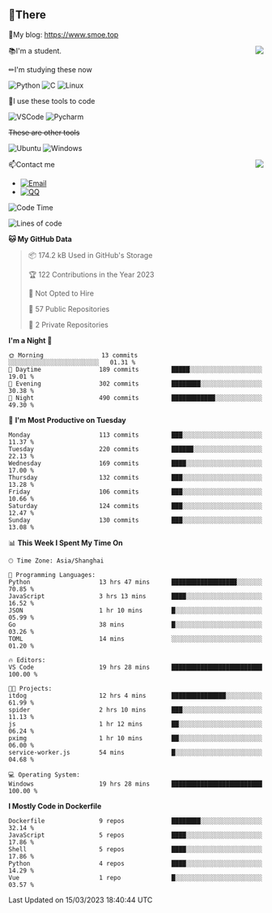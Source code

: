 
## 👏There

📰My blog: https://www.smoe.top

<img align="right" src="https://github-readme-stats.vercel.app/api/top-langs/?username=AkashiCoin"/>


📚I'm a student.

✏I'm studying these now

![Python](https://img.shields.io/badge/-Python-blue?style=flat-square&logo=Python&logoColor=fff)
![C](https://img.shields.io/badge/-C-585858?style=flat-square&logo=C&logoColor=fff)
![Linux](https://img.shields.io/badge/-Linux-black?style=flat-square&logo=Linux&logoColor=fff)

🔨I use these tools to code

![VSCode](https://img.shields.io/badge/-VSCode-blue?style=flat-square&logo=visualstudiocode&logoColor=fff)
![Pycharm](https://img.shields.io/badge/-Pycharm-green?style=flat-square&logo=pycharm&logoColor=fff)

 ~~These are other tools~~

![Ubuntu](https://img.shields.io/badge/-Ubuntu-orange?style=flat-square&logo=Ubuntu&logoColor=fff)
![Windows](https://img.shields.io/badge/-Windows-blue?style=flat-square&logo=Windows&logoColor=fff)

<img align="right" src="https://github-readme-stats.vercel.app/api?username=AkashiCoin" />


📫Contact me

* [![Email](https://img.shields.io/badge/Email-l1040186796@gmail.com-1?style=social&logoColor=fff)](mailto:l1040186796@gmail.com)
* [![QQ](https://img.shields.io/badge/QQ-1040186796-1?style=social&logoColor=fff)](tencent://AddContact/?fromId=45&fromSubId=1&subcmd=all&uin=1040186796&website=www.oicqzone.com)

<!--START_SECTION:waka-->
![Code Time](http://img.shields.io/badge/Code%20Time-622%20hrs%2048%20mins-blue)

![Lines of code](https://img.shields.io/badge/From%20Hello%20World%20I%27ve%20Written-238.2%20thousand%20lines%20of%20code-blue)

**🐱 My GitHub Data** 

> 📦 174.2 kB Used in GitHub's Storage 
 > 
> 🏆 122 Contributions in the Year 2023
 > 
> 🚫 Not Opted to Hire
 > 
> 📜 57 Public Repositories 
 > 
> 🔑 2 Private Repositories 
 > 
**I'm a Night 🦉** 

```text
🌞 Morning                13 commits          ░░░░░░░░░░░░░░░░░░░░░░░░░   01.31 % 
🌆 Daytime                189 commits         █████░░░░░░░░░░░░░░░░░░░░   19.01 % 
🌃 Evening                302 commits         ████████░░░░░░░░░░░░░░░░░   30.38 % 
🌙 Night                  490 commits         ████████████░░░░░░░░░░░░░   49.30 % 
```
📅 **I'm Most Productive on Tuesday** 

```text
Monday                   113 commits         ███░░░░░░░░░░░░░░░░░░░░░░   11.37 % 
Tuesday                  220 commits         ██████░░░░░░░░░░░░░░░░░░░   22.13 % 
Wednesday                169 commits         ████░░░░░░░░░░░░░░░░░░░░░   17.00 % 
Thursday                 132 commits         ███░░░░░░░░░░░░░░░░░░░░░░   13.28 % 
Friday                   106 commits         ███░░░░░░░░░░░░░░░░░░░░░░   10.66 % 
Saturday                 124 commits         ███░░░░░░░░░░░░░░░░░░░░░░   12.47 % 
Sunday                   130 commits         ███░░░░░░░░░░░░░░░░░░░░░░   13.08 % 
```


📊 **This Week I Spent My Time On** 

```text
🕑︎ Time Zone: Asia/Shanghai

💬 Programming Languages: 
Python                   13 hrs 47 mins      ██████████████████░░░░░░░   70.85 % 
JavaScript               3 hrs 13 mins       ████░░░░░░░░░░░░░░░░░░░░░   16.52 % 
JSON                     1 hr 10 mins        █░░░░░░░░░░░░░░░░░░░░░░░░   05.99 % 
Go                       38 mins             █░░░░░░░░░░░░░░░░░░░░░░░░   03.26 % 
TOML                     14 mins             ░░░░░░░░░░░░░░░░░░░░░░░░░   01.20 % 

🔥 Editors: 
VS Code                  19 hrs 28 mins      █████████████████████████   100.00 % 

🐱‍💻 Projects: 
itdog                    12 hrs 4 mins       ███████████████░░░░░░░░░░   61.99 % 
spider                   2 hrs 10 mins       ███░░░░░░░░░░░░░░░░░░░░░░   11.13 % 
js                       1 hr 12 mins        ██░░░░░░░░░░░░░░░░░░░░░░░   06.24 % 
pximg                    1 hr 10 mins        ██░░░░░░░░░░░░░░░░░░░░░░░   06.00 % 
service-worker.js        54 mins             █░░░░░░░░░░░░░░░░░░░░░░░░   04.68 % 

💻 Operating System: 
Windows                  19 hrs 28 mins      █████████████████████████   100.00 % 
```

**I Mostly Code in Dockerfile** 

```text
Dockerfile               9 repos             ████████░░░░░░░░░░░░░░░░░   32.14 % 
JavaScript               5 repos             ████░░░░░░░░░░░░░░░░░░░░░   17.86 % 
Shell                    5 repos             ████░░░░░░░░░░░░░░░░░░░░░   17.86 % 
Python                   4 repos             ████░░░░░░░░░░░░░░░░░░░░░   14.29 % 
Vue                      1 repo              █░░░░░░░░░░░░░░░░░░░░░░░░   03.57 % 
```




 Last Updated on 15/03/2023 18:40:44 UTC
<!--END_SECTION:waka-->
